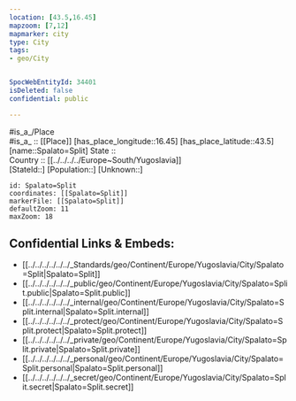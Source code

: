 ```yaml
---
location: [43.5,16.45] 
mapzoom: [7,12] 
mapmarker: city 
type: City
tags:
- geo/City


SpocWebEntityId: 34401
isDeleted: false
confidential: public

---
```

#is_a_/Place  
#is_a_ :: [[Place]] 
[has_place_longitude::16.45] 
[has_place_latitude::43.5] 
[name::Spalato=Split] 
State ::  
Country :: [[../../../../Europe~South/Yugoslavia]]  
[StateId::] 
[Population::] 
[Unknown::] 


```leaflet
id: Spalato=Split
coordinates: [[Spalato=Split]] 
markerFile: [[Spalato=Split]] 
defaultZoom: 11 
maxZoom: 18
```


## Confidential Links & Embeds: 
- [[../../../../../../_Standards/geo/Continent/Europe/Yugoslavia/City/Spalato=Split|Spalato=Split]] 
- [[../../../../../../_public/geo/Continent/Europe/Yugoslavia/City/Spalato=Split.public|Spalato=Split.public]] 
- [[../../../../../../_internal/geo/Continent/Europe/Yugoslavia/City/Spalato=Split.internal|Spalato=Split.internal]] 
- [[../../../../../../_protect/geo/Continent/Europe/Yugoslavia/City/Spalato=Split.protect|Spalato=Split.protect]] 
- [[../../../../../../_private/geo/Continent/Europe/Yugoslavia/City/Spalato=Split.private|Spalato=Split.private]] 
- [[../../../../../../_personal/geo/Continent/Europe/Yugoslavia/City/Spalato=Split.personal|Spalato=Split.personal]] 
- [[../../../../../../_secret/geo/Continent/Europe/Yugoslavia/City/Spalato=Split.secret|Spalato=Split.secret]] 
